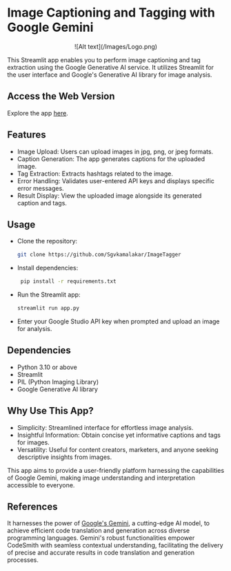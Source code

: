 # Image Captioning and Tagging with Google Gemini
<p align="center">
  ![Alt text](/Images/Logo.png)
</p>


This Streamlit app enables you to perform image captioning and tag extraction using the Google Generative AI service. It utilizes Streamlit for the user interface and Google's Generative AI library for image analysis.

## Access the Web Version
Explore the app [here]().

## Features
- Image Upload: Users can upload images in jpg, png, or jpeg formats.
- Caption Generation: The app generates captions for the uploaded image.
- Tag Extraction: Extracts hashtags related to the image.
- Error Handling: Validates user-entered API keys and displays specific error messages.
- Result Display: View the uploaded image alongside its generated caption and tags.

## Usage
- Clone the repository:
  ```bash
  git clone https://github.com/Sgvkamalakar/ImageTagger
- Install dependencies:
  ```bash
   pip install -r requirements.txt
- Run the Streamlit app:
  ```bash
  streamlit run app.py
- Enter your Google Studio API key when prompted and upload an image for analysis.

## Dependencies
- Python 3.10 or above
- Streamlit
- PIL (Python Imaging Library)
- Google Generative AI library
  
## Why Use This App?
- Simplicity: Streamlined interface for effortless image analysis.
- Insightful Information: Obtain concise yet informative captions and tags for images.
- Versatility: Useful for content creators, marketers, and anyone seeking descriptive insights from images.

This app aims to provide a user-friendly platform harnessing the capabilities of Google Gemini, making image understanding and interpretation accessible to everyone.

## References
It harnesses the power of [Google's Gemini](https://cloud.google.com/gemini), a cutting-edge AI model, to achieve efficient code translation and generation across diverse programming languages. Gemini's robust functionalities empower CodeSmith with seamless contextual understanding, facilitating the delivery of precise and accurate results in code translation and generation processes.




